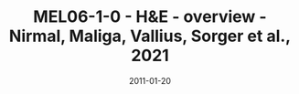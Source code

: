 ---
title: MEL06-1-0 - H&E - overview - Nirmal, Maliga, Vallius, Sorger et al., 2021
image: https://labsyspharm.github.io/HTA-MELATLAS-1/images/thumbnail-MEL06-1-0-he-overview.jpg
date: '2011-01-20'
minerva_link: https://labsyspharm.github.io/HTA-MELATLAS-1/stories/MEL06-1-0-he-overview.html
info_link: null
show_page_link: false
---
